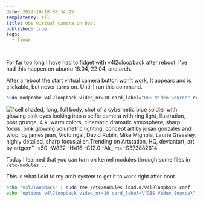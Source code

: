 ```yaml
---
date: 2022-10-18 08:34:25
templateKey: til
title: obs virtual camera on boot
published: true
tags:
  - linux

---
```


For far too long I have had to fidget with v4l2oloopback after reboot.  I've
had this happen on ubuntu 18.04, 22.04, and arch.

After a reboot the start virtual camera button won't work, It appears and is
clickable, but never turns on.  Until I run this command.

``` bash
sudo modprobe v4l2loopback video_nr=10 card_label="OBS Video Source" exclusive_caps=1
```

!["cell shaded, long, full body, shot of a cybernetic blue soldier with glowing pink eyes looking into a selfie camera with ring light, llustration, post grunge, 4 k, warm colors, cinematic dramatic atmosphere, sharp focus, pink glowing volumetric lighting, concept art by josan gonzales and wlop, by james jean, Victo ngai, David Rubín, Mike Mignola, Laurie Greasley, highly detailed, sharp focus,alien,Trending on Artstation, HQ, deviantart, art by artgem" -s50 -W832 -H416 -C12.0 -Ak_lms -S373882614 ](https://stable-diffusion.waylonwalker.com/000378.373882614.webp)

Today I learned that you can turn on kernel modules through some files in `/etc/modules...`

This is what I did to my arch system to get it to work right after boot.

``` bash
echo "v4l2loopback" | sudo tee /etc/modules-load.d/v4l2loopback.conf
echo "options v4l2loopback video_nr=10 card_label=\"OBS Video Source\" exclusive_caps=1" | sudo tee /etc/modprobe.d/v4l2loopback.conf
```
